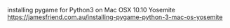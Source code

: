 installing pygame for Python3 on Mac OSX 10.10 Yosemite
https://jamesfriend.com.au/installing-pygame-python-3-mac-os-yosemite
